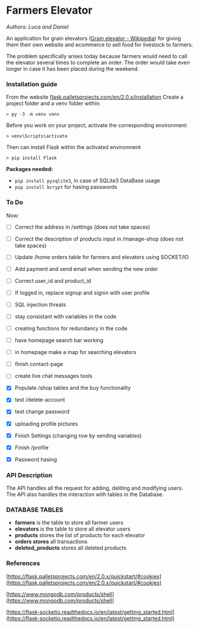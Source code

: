 # Farmers Elevator

*Authors: Luca and Daniel*

An application for grain elevators ([Grain elevator - Wikipedia](https://en.wikipedia.org/wiki/Grain_elevator)) for giving them their own website and ecommerce to sell food for livestock to farmers.

The problem specifically arises today because farmers would need to call the elevator several times to complete an order. The order would take even longer in case it has been placed during the weekend.

### Installation guide

From the website [flask.palletsprojects.com/en/2.0.x/installation](https://flask.palletsprojects.com/en/2.0.x/installation/)
Create a project folder and a venv folder within:

```
> py -3 -m venv venv
```

Before you work on your project, activate the corresponding environment:

```
> venv\Scripts\activate
```

Then can install Flask within the activated environment

```
> pip install Flask
```

**Packages needed:**

- `pip install pysqlite3`, in case of SQLite3 DataBase usage
- `pip install bcrypt` for hasing passwords

### To Do

Now:

- [ ] Correct the address in /settings (does not take spaces)

- [ ] Correct the description of products input in /manage-shop (does not take spaces)

- [ ] Update /home orders table for farmers and elevators using SOCKET/IO

- [ ] Add payment and send email when sending the new order

- [ ] Correct user_id and product_id

- [ ] If logged in, replace signup and signin with user profile

- [ ] SQL injection threats

- [ ] stay consistant with variables in the code

- [ ] creating functions for redundancy in the code

- [ ] have homepage search bar working

- [ ] in homepage make a map for searching elevators

- [ ] finish contact-page

- [ ] create live chat messages tools

- [x] Populate /shop tables and the buy functionality

- [x] test /delete-account

- [x] test change password

- [x] uploading profile pictures

- [x] Finish Settings (changing row by sending variables)

- [x] Finish /profile

- [x] Password hasing

### API Description

The API handles all the request for adding, deliting and modifying users. The API also handles the interaction with tables in the Database.

### DATABASE TABLES

- **farmers** is the table to store all farmer users
- **elevators** is the table to store all elevator users
- **products** stores the list of products for each elevator
- **orders stores** all transactions
- **deleted_products** stores all deleted products

### References

[https://flask.palletsprojects.com/en/2.0.x/quickstart/#cookies](https://flask.palletsprojects.com/en/2.0.x/quickstart/#cookies)

[https://www.mongodb.com/products/shell](https://www.mongodb.com/products/shell)

[https://flask-socketio.readthedocs.io/en/latest/getting_started.html](https://flask-socketio.readthedocs.io/en/latest/getting_started.html)
